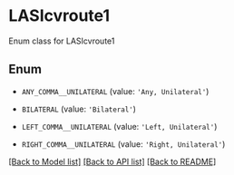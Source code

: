 # LASIcvroute1

Enum class for LASIcvroute1

## Enum

* `ANY_COMMA__UNILATERAL` (value: `'Any, Unilateral'`)

* `BILATERAL` (value: `'Bilateral'`)

* `LEFT_COMMA__UNILATERAL` (value: `'Left, Unilateral'`)

* `RIGHT_COMMA__UNILATERAL` (value: `'Right, Unilateral'`)

[[Back to Model list]](../README.md#documentation-for-models) [[Back to API list]](../README.md#documentation-for-api-endpoints) [[Back to README]](../README.md)


